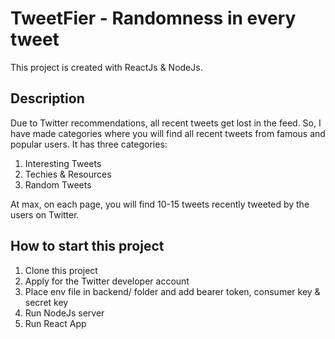 # TweetFier - Randomness in every tweet

This project is created with ReactJs & NodeJs.

## Description

Due to Twitter recommendations, all recent tweets get lost in the feed. So, I have made categories where you will find all recent tweets from famous and popular users. 
It has three categories:
1) Interesting Tweets
2) Techies & Resources
3) Random Tweets

At max, on each page, you will find 10-15 tweets recently tweeted by the users on Twitter. 

## How to start this project 

1) Clone this project
2) Apply for the Twitter developer account
3) Place env file in backend/ folder and add bearer token, consumer key & secret key
4) Run NodeJs server
5) Run React App
